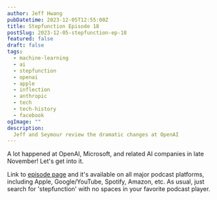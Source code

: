 ```yaml
---
author: Jeff Hwang
pubDatetime: 2023-12-05T12:55:00Z
title: Stepfunction Episode 18 
postSlug: 2023-12-05-stepfunction-ep-18
featured: false
draft: false
tags:
  - machine-learning
  - ai
  - stepfunction
  - openai
  - apple
  - inflection
  - anthropic
  - tech
  - tech-history
  - facebook
ogImage: ""
description:
  Jeff and Seymour review the dramatic changes at OpenAI
---
```


A lot happened at OpenAI, Microsoft, and related AI companies in late November! Let's get into it.

Link to [episode page](https://stepfunction.org/episode-18-openai-over-board) and it's available on all major podcast platforms, including Apple, Google/YouTube, Spotify, Amazon, etc. As usual, just search for 'stepfunction' with no spaces in your favorite podcast player.
